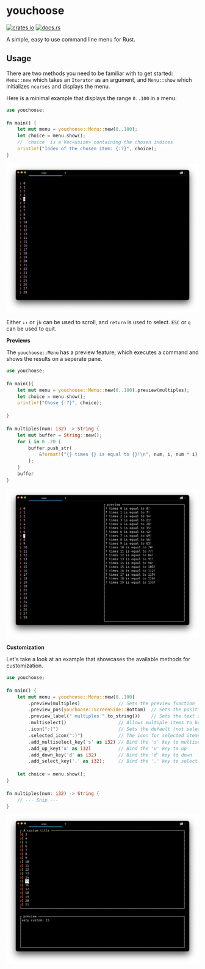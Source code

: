 # youchoose

[![crates.io](https://img.shields.io/crates/v/youchoose)](https://crates.io/crates/youchoose) [![docs.rs](https://img.shields.io/docsrs/youchoose)](https://docs.rs/youchoose)

A simple, easy to use command line menu for Rust.

## Usage

There are two methods you need to be familiar with to get started: `Menu::new` which takes an `Iterator` as an argument, and `Menu::show` which initializes `ncurses` and displays the menu.

Here is a minimal example that displays the range  `0..100` in a menu:

```rust
use youchoose;

fn main() {
    let mut menu = youchoose::Menu::new(0..100);
    let choice = menu.show();
    // `choice` is a Vec<usize> containing the chosen indices
    println!("Index of the chosen item: {:?}", choice);
}
```

![basic config](https://raw.githubusercontent.com/nathom/youchoose/main/screenshots/basic.png)

Either `↓↑` or `jk` can be used to scroll, and `return` is used to select. `ESC` or `q` can be used to quit.

**Previews**

The `youchoose::Menu` has a preview feature, which executes a command and shows the results on a seperate pane. 

```rust
use youchoose;

fn main(){
    let mut menu = youchoose::Menu::new(0..100).preview(multiples);
    let choice = menu.show();
    println!("Chose {:?}", choice);
    
}

fn multiples(num: i32) -> String {
    let mut buffer = String::new();
    for i in 0..20 {
        buffer.push_str(
            &format!("{} times {} is equal to {}!\n", num, i, num * i)
        );
    }
    buffer
}
```

![preview](https://raw.githubusercontent.com/nathom/youchoose/main/screenshots/with_preview.png)

**Customization**

Let's take a look at an example that showcases the available methods for customization.

```rust
use youchoose;

fn main() {
    let mut menu = youchoose::Menu::new(0..100)
        .preview(multiples)              // Sets the preview function
        .preview_pos(youchoose::ScreenSide::Bottom)  // Sets the position of the preview pane
        .preview_label(" multiples ".to_string())    // Sets the text at the top of the preview pane
        .multiselect()                   // Allows multiple items to be selected
        .icon(":(")                      // Sets the default (not selected) icon for an item
        .selected_icon(":)")             // The icon for selected items
        .add_multiselect_key('s' as i32) // Bind the 's' key to multiselect
        .add_up_key('u' as i32)          // Bind the 'u' key to up
        .add_down_key('d' as i32)        // Bind the 'd' key to down
        .add_select_key('.' as i32);     // Bind the '.' key to select

    let choice = menu.show();
}

fn multiples(num: i32) -> String {
    // --- Snip ---
}

```

![fully customized](https://raw.githubusercontent.com/nathom/youchoose/main/screenshots/customized.png)

